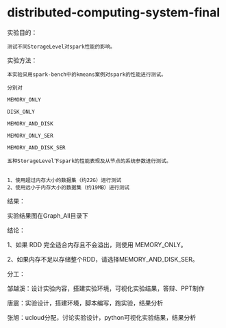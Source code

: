# distributed-computing-system-final

实验目的：

    测试不同StorageLevel对spark性能的影响。


实验方法：

    本实验采用spark-bench中的kmeans案例对spark的性能进行测试。
    
    分别对
    
    MEMORY_ONLY
    
    DISK_ONLY
    
    MEMORY_AND_DISK
    
    MEMORY_ONLY_SER
    
    MEMORY_AND_DISK_SER
    
    五种StorageLevel下spark的性能表现及从节点的系统参数进行测试。


    1、使用超过内存大小的数据集（约22G）进行测试
    2、使用远小于内存大小的数据集（约19MB）进行测试
       


结果：

实验结果图在Graph_All目录下

结论：

1、如果 RDD 完全适合内存且不会溢出，则使用 MEMORY_ONLY。

2、如果内存不足以存储整个RDD，请选择MEMORY_AND_DISK_SER。



分工：

邹越溪：设计实验内容，搭建实验环境，可视化实验结果，答辩、PPT制作

唐震：实验设计，搭建环境，脚本编写，跑实验，结果分析

张旭：ucloud分配，讨论实验设计，python可视化实验结果，结果分析




